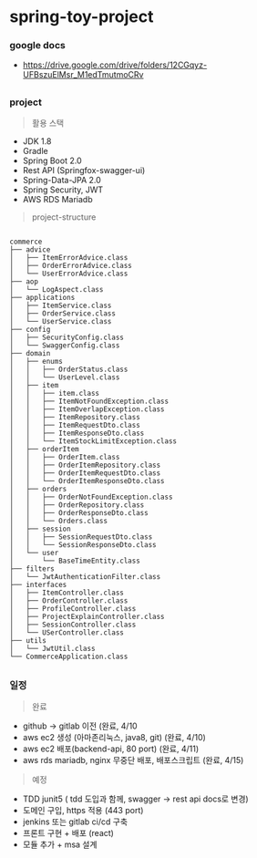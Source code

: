 # spring-toy-project

### google docs
* https://drive.google.com/drive/folders/12CGqyz-UFBszuElMsr_M1edTmutmoCRv

##
### project
<blockquote>활용 스택</blockquote>

* JDK 1.8
* Gradle
* Spring Boot 2.0
* Rest API (Springfox-swagger-ui)
* Spring-Data-JPA 2.0
* Spring Security, JWT
* AWS RDS Mariadb

<blockquote>project-structure</blockquote>
<pre><code>
commerce
├── advice
│   ├── ItemErrorAdvice.class
│   ├── OrderErrorAdvice.class
│   └── UserErrorAdvice.class
├── aop
│   └── LogAspect.class
├── applications
│   ├── ItemService.class
│   ├── OrderService.class
│   └── UserService.class
├── config
│   ├── SecurityConfig.class
│   └── SwaggerConfig.class
├── domain
│   ├── enums
│   │   ├── OrderStatus.class
│   │   └── UserLevel.class
│   ├── item
│   │   ├── item.class
│   │   ├── ItemNotFoundException.class
│   │   ├── ItemOverlapException.class
│   │   ├── ItemRepository.class
│   │   ├── ItemRequestDto.class
│   │   ├── ItemResponseDto.class
│   │   └── ItemStockLimitException.class
│   ├── orderItem
│   │   ├── OrderItem.class
│   │   ├── OrderItemRepository.class
│   │   ├── OrderItemRequestDto.class     
│   │   └── OrderItemResponseDto.class
│   ├── orders
│   │   ├── OrderNotFoundException.class
│   │   ├── OrderRepository.class
│   │   ├── OrderResponseDto.class     
│   │   └── Orders.class
│   ├── session
│   │   ├── SessionRequestDto.class
│   │   └── SessionResponseDto.class
│   └── user
│       └── BaseTimeEntity.class
├── filters
│   └── JwtAuthenticationFilter.class
├── interfaces
│   ├── ItemController.class
│   ├── OrderController.class
│   ├── ProfileController.class
│   ├── ProjectExplainController.class
│   ├── SessionController.class        
│   └── USerController.class
├── utils
│   └── JwtUtil.class
└── CommerceApplication.class
</code></pre>

##
### 일정
<blockquote>완료</blockquote>

* github -> gitlab 이전 (완료, 4/10
* aws ec2 생성 (아마존리눅스, java8, git) (완료, 4/10)
* aws ec2 배포(backend-api, 80 port) (완료, 4/11)
* aws rds mariadb, nginx 무중단 배포, 배포스크립트 (완료, 4/15)

<blockquote>예정</blockquote>

 * TDD junit5 ( tdd 도입과 함께, swagger -> rest api docs로 변경)
 * 도메인 구입, https 적용 (443 port)
 * jenkins 또는 gitlab ci/cd 구축
 * 프론트 구현 + 배포 (react)
 * 모듈 추가 + msa 설계

